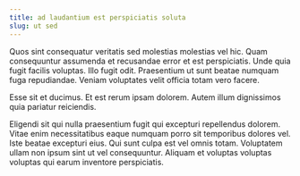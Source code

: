 ```yaml
---
title: ad laudantium est perspiciatis soluta
slug: ut sed
---
```


Quos sint consequatur veritatis sed molestias molestias vel hic. Quam consequuntur assumenda et recusandae error et est perspiciatis. Unde quia fugit facilis voluptas. Illo fugit odit. Praesentium ut sunt beatae numquam fuga repudiandae. Veniam voluptates velit officia totam vero facere.

Esse sit et ducimus. Et est rerum ipsam dolorem. Autem illum dignissimos quia pariatur reiciendis.

Eligendi sit qui nulla praesentium fugit qui excepturi repellendus dolorem. Vitae enim necessitatibus eaque numquam porro sit temporibus dolores vel. Iste beatae excepturi eius. Qui sunt culpa est vel omnis totam. Voluptatem ullam non ipsum sint ut vel consequuntur. Aliquam et voluptas voluptas voluptas qui earum inventore perspiciatis.
